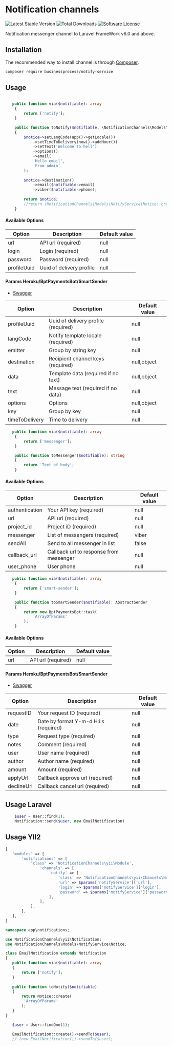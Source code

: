 Notification channels
=============================

![Latest Stable Version](https://poser.pugx.org/businessprocess/notify-service/v/stable)
![Total Downloads](https://poser.pugx.org/businessprocess/notify-service/downloads)
[![Software License](https://img.shields.io/badge/license-MIT-brightgreen.svg?style=flat-square)](LICENSE)

Notification messenger channel to Laravel FrameWork v6.0 and above.

## Installation
The recommended way to install channel is through
[Composer](http://getcomposer.org).

```bash
composer require businessprocess/notify-service
```


## Usage <a name="usege-channels"></a>

```php

   public function via($notifiable): array
    {
        return ['notify'];
    }

    public function toNotify($notifiable, \NotificationChannels\Models\NotifyService\Notice $notice)
    {
        $notice->setLangCode(app()->getLocale())
            ->setTimeToDelivery(now()->addHour())
            ->setText('Welcome to hell')
            ->options()
            ->email(
            'Hello email',
            'From admin'
        );
            
        $notice->destination()
            ->email($notifiable->email)
            ->viber($notifiable->phone);    
        
        return $notice;
        //return \NotificationChannels\Models\NotifyService\Notice::create('ArrayOfParams');
    }
```

#### Available Options

| Option         | Description               | Default value | 
|----------------|---------------------------|---------------|
| url            | API url (required)        | null          |
| login          | Login (required)          | null          |
| password       | Password (required)       | null          |
| profileUuid    | Uuid of delivery profile  | null          |

#### Params Heroku/BptPaymentsBot/SmartSender
- [Swagger](https://dev.mail-service.me/api-docs/#/Delivery%20profile/DeliveryProfileCreateDeliveryProfile)

| Option         | Description                          | Default value | 
|----------------|--------------------------------------|---------------|
| profileUuid    | Uuid of delivery profile (required)  | null          |
| langCode       | Notify template locale (required)    | null          |
| emitter        | Group by string key                  | null          |
| destination    | Recipient channel keys (required)    | null,object   |
| data           | Template data (required if no text)  | null,object   |
| text           | Message text (required if no data)   | null          |
| options        | Options                              | null,object   |
| key            | Group by key                         | null          |
| timeToDelivery | Time to delivery                     | null          |


```php
   public function via($notifiable): array
    {
        return ['messenger'];
    }

    public function toMessenger($notifiable): string
    {
        return 'Text of body';
    }
```

#### Available Options

| Option         | Description                             | Default value                           | 
|----------------|-----------------------------------------|-----------------------------------------|
| authentication | Your API key (required)                 | null                                    |
| url            | API url (required)                      | null                                    |
| project_id     | Project iD (required)                   | null                                    |
| messenger      | List of messengers (required)           | viber                                   |
| sendAll        | Send to all messenger in list           | false                                   |
| callback_url   | Callback url to response from messenger | null                                    |
| user_phone     | User phone                              | null                                    |


```php
   public function via($notifiable): array
    {
        return ['smart-sender'];
    }

    public function toSmartSender($notifiable): AbstractSender
    {
        return new BptPaymentsBot::task(         
            'ArrayOfParams'       
        );
    }
```

#### Available Options

| Option | Description        | Default value    | 
|--------|--------------------|------------------|
| url    | API url (required) | null             |

#### Params Heroku/BptPaymentsBot/SmartSender
- [Swagger](https://bpt-payments-dev-bot.ooo.ua/swagger-route#/refill-task/RefillTaskController_create)  

| Option     | Description                             | Default value       | 
|------------|-----------------------------------------|---------------------|
| requestID  | Your request ID (required)              | null                |
| date       | Date by format Y-m-d H:i:s (required)   | null                |
| type       | Request type (required)                 | null                |
| notes      | Comment (required)                      | null                |
| user       | User name (required)                    | null                |
| author     | Author name (required)                  | null                |
| amount     | Amount (required)                       | null                |
| applyUrl   | Callback approve url  (required)        | null                |
| declineUrl | Callback cancel url  (required)         | null                |

## Usage Laravel <a name="laravel"></a>

```php
    $user = User::find(1);
    Notification::send($user, new EmailNotification)
```

## Usage YII2 <a name="yii2"></a>
 ```php
[
    'modules' => [
        'notifications' => [
            'class' => 'NotificationChannels\yii\Module',
                'channels' => [
                    'notify' => [
                        'class' => 'NotificationChannels\yii\Channels\NotifyChannel',
                        'url' => $params['notifyService']['url'],
                        'login' => $params['notifyService']['login'],
                        'password' => $params['notifyService']['password'],
                    ],            
                ],
            ],
        ],
    ],
]
 ```

 ```php
namespace app\notifications;

use NotificationChannels\yii\Notification;
use NotificationChannels\Models\NotifyService\Notice;

class EmailNotification extends Notification
{
    public function via($notifiable): array
    {
        return ['notify'];
    } 
    
    public function toNotify($notifiable)
    {
        return Notice::create(
         'ArrayOfParams' 
        );
    }
}
 ```

 ```php
    $user = User::findOne(1);
    
    EmailNotification::create()->sendTo($user);
    // (new EmailNotification())->sendTo($user);
 ```